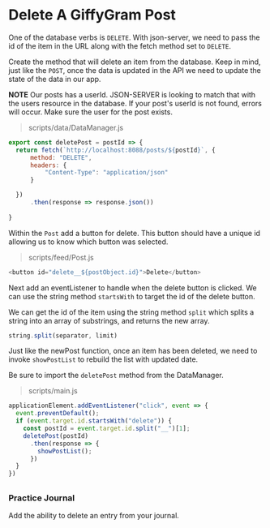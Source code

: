# Delete A GiffyGram Post

One of the database verbs is `DELETE`. With json-server, we need to pass the id of the item in the URL along with the fetch method set to `DELETE`.

Create the method that will delete an item from the database. Keep in mind, just like the `POST`, once the data is updated in the API we need to update the state of the data in our app. 

**NOTE** Our posts has a userId. JSON-SERVER is looking to match that with the users resource in the database. If your post's userId is not found, errors will occur. Make sure the user for the post exists.

> scripts/data/DataManager.js

```js
export const deletePost = postId => {
  return fetch(`http://localhost:8088/posts/${postId}`, {
      method: "DELETE",
      headers: {
          "Content-Type": "application/json"
      }

  })
      .then(response => response.json())
      
}
```

Within the `Post` add a button for delete. This button should have a unique id allowing us to know which button was selected.

> scripts/feed/Post.js
```js
<button id="delete__${postObject.id}">Delete</button>

```

Next add an eventListener to handle when the delete button is clicked. We can use the string method `startsWith` to target the id of the delete button.

We can get the id of the item using the string method `split` which splits a string into an array of substrings, and returns the new array. 

```js
string.split(separator, limit)
```

Just like the newPost function, once an item has been deleted, we need to invoke `showPostList` to rebuild the list with updated date.

Be sure to import the `deletePost` method from the DataManager.

> scripts/main.js

```js
applicationElement.addEventListener("click", event => {
  event.preventDefault();
  if (event.target.id.startsWith("delete")) {
    const postId = event.target.id.split("__")[1];
    deletePost(postId)
      .then(response => {
        showPostList();
      })
  }
})
```

## <h3 id="DJ-Practice">Practice Journal</h3>
Add the ability to delete an entry from your journal.
